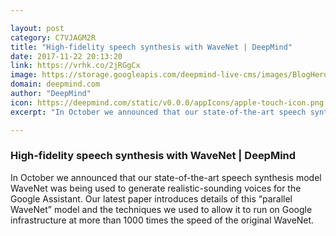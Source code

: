 ```yaml
---

layout: post
category: C7VJAGM2R
title: "High-fidelity speech synthesis with WaveNet | DeepMind"
date: 2017-11-22 20:13:20
link: https://vrhk.co/2jRGgCx
image: https://storage.googleapis.com/deepmind-live-cms/images/BlogHero-Image-Orange-171122-r02.width-600.png
domain: deepmind.com
author: "DeepMind"
icon: https://deepmind.com/static/v0.0.0/appIcons/apple-touch-icon.png
excerpt: "In October we announced that our state-of-the-art speech synthesis model WaveNet was being used to generate realistic-sounding voices for the Google Assistant. Our latest paper introduces details of this “parallel WaveNet” model and the techniques we used to allow it to run on Google infrastructure at more than 1000 times the speed of the original WaveNet."

---
```


### High-fidelity speech synthesis with WaveNet | DeepMind

In October we announced that our state-of-the-art speech synthesis model WaveNet was being used to generate realistic-sounding voices for the Google Assistant. Our latest paper introduces details of this “parallel WaveNet” model and the techniques we used to allow it to run on Google infrastructure at more than 1000 times the speed of the original WaveNet.